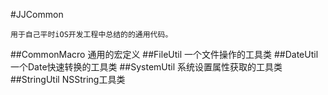 #JJCommon

    用于自己平时iOS开发工程中总结的的通用代码。
##CommonMacro
	通用的宏定义
##FileUtil
    一个文件操作的工具类
##DateUtil
	一个Date快速转换的工具类
##SystemUtil
	系统设置属性获取的工具类
##StringUtil
	NSString工具类
